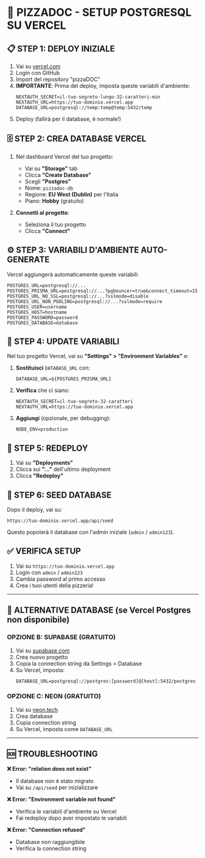 # 🐘 PIZZADOC - SETUP POSTGRESQL SU VERCEL

## 📋 **STEP 1: DEPLOY INIZIALE**

1. Vai su [vercel.com](https://vercel.com)
2. Login con GitHub  
3. Import del repository "pizzaDOC"
4. **IMPORTANTE**: Prima del deploy, imposta queste variabili d'ambiente:
   ```env
   NEXTAUTH_SECRET=il-tuo-segreto-lungo-32-caratteri-min
   NEXTAUTH_URL=https://tuo-dominio.vercel.app
   DATABASE_URL=postgresql://temp:temp@temp:5432/temp
   ```
5. Deploy (fallirà per il database, è normale!)

## 🗄️ **STEP 2: CREA DATABASE VERCEL**

1. Nel dashboard Vercel del tuo progetto:
   - Vai su **"Storage"** tab
   - Clicca **"Create Database"**
   - Scegli **"Postgres"**
   - Nome: `pizzadoc-db`
   - Regione: **EU West (Dublin)** per l'Italia
   - Piano: **Hobby** (gratuito)

2. **Connetti al progetto**:
   - Seleziona il tuo progetto
   - Clicca **"Connect"**

## ⚙️ **STEP 3: VARIABILI D'AMBIENTE AUTO-GENERATE**

Vercel aggiungerà automaticamente queste variabili:
```env
POSTGRES_URL=postgresql://...
POSTGRES_PRISMA_URL=postgresql://...?pgbouncer=true&connect_timeout=15
POSTGRES_URL_NO_SSL=postgresql://...?sslmode=disable
POSTGRES_URL_NON_POOLING=postgresql://...?sslmode=require
POSTGRES_USER=username
POSTGRES_HOST=hostname
POSTGRES_PASSWORD=password
POSTGRES_DATABASE=database
```

## 🔄 **STEP 4: UPDATE VARIABILI**

Nel tuo progetto Vercel, vai su **"Settings" > "Environment Variables"** e:

1. **Sostituisci** `DATABASE_URL` con:
   ```env
   DATABASE_URL=${POSTGRES_PRISMA_URL}
   ```

2. **Verifica** che ci siano:
   ```env
   NEXTAUTH_SECRET=il-tuo-segreto-32-caratteri
   NEXTAUTH_URL=https://tuo-dominio.vercel.app
   ```

3. **Aggiungi** (opzionale, per debugging):
   ```env
   NODE_ENV=production
   ```

## 🚀 **STEP 5: REDEPLOY**

1. Vai su **"Deployments"**
2. Clicca sui **"..."** dell'ultimo deployment
3. Clicca **"Redeploy"**

## 🎯 **STEP 6: SEED DATABASE**

Dopo il deploy, vai su:
```
https://tuo-dominio.vercel.app/api/seed
```

Questo popolerà il database con l'admin iniziale (`admin` / `admin123`).

## ✅ **VERIFICA SETUP**

1. Vai su `https://tuo-dominio.vercel.app`
2. Login con `admin` / `admin123`
3. Cambia password al primo accesso
4. Crea i tuoi utenti della pizzeria!

---

## 🔧 **ALTERNATIVE DATABASE (se Vercel Postgres non disponibile)**

### **OPZIONE B: SUPABASE (GRATUITO)**
1. Vai su [supabase.com](https://supabase.com)
2. Crea nuovo progetto
3. Copia la connection string da Settings > Database
4. Su Vercel, imposta:
   ```
   DATABASE_URL=postgresql://postgres:[password]@[host]:5432/postgres
   ```

### **OPZIONE C: NEON (GRATUITO)**
1. Vai su [neon.tech](https://neon.tech)
2. Crea database
3. Copia connection string
4. Su Vercel, imposta come `DATABASE_URL`

---

## 🆘 **TROUBLESHOOTING**

**❌ Error: "relation does not exist"**
- Il database non è stato migrato
- Vai su `/api/seed` per inizializzare

**❌ Error: "Environment variable not found"**
- Verifica le variabili d'ambiente su Vercel
- Fai redeploy dopo aver impostato le variabili

**❌ Error: "Connection refused"**
- Database non raggiungibile
- Verifica la connection string
